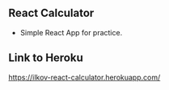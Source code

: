 ## React Calculator 

- Simple React App for practice.


## Link to Heroku

https://ilkov-react-calculator.herokuapp.com/
